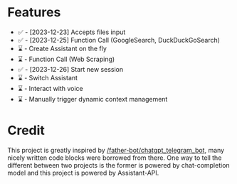 # Features
* ✅ - [2023-12-23] Accepts files input
* ✅ - [2023-12-25] Function Call (GoogleSearch, DuckDuckGoSearch)
* ⌛ - Create Assistant on the fly
* ⌛ - Function Call (Web Scraping)
* ✅ - [2023-12-26] Start new session
* ⌛ - Switch Assistant
* ⌛ - Interact with voice
* ⌛ - Manually trigger dynamic context management

# Credit
This project is greatly inspired by [/father-bot/chatgpt_telegram_bot](https://github.com/father-bot/chatgpt_telegram_bot), many nicely written code blocks were borrowed from there.
One way to tell the different between two projects is the former is powered by chat-completion model and this project is powered by Assistant-API. 


